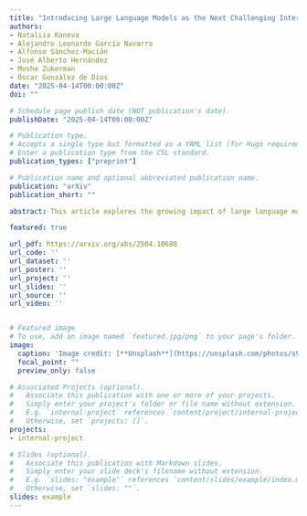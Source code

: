 ```yaml
---
title: "Introducing Large Language Models as the Next Challenging Internet Traffic Source"
authors:
- Nataliia Koneva
- Alejandro Leonardo García Navarro
- Alfonso Sánchez-Macián
- José Alberto Hernández
- Moshe Zukerman
- Óscar González de Dios
date: "2025-04-14T00:00:00Z"
doi: ""

# Schedule page publish date (NOT publication's date).
publishDate: "2025-04-14T00:00:00Z"

# Publication type.
# Accepts a single type but formatted as a YAML list (for Hugo requirements).
# Enter a publication type from the CSL standard.
publication_types: ["preprint"]

# Publication name and optional abbreviated publication name.
publication: "arXiv"
publication_short: ""

abstract: This article explores the growing impact of large language models (LLMs) and Generative AI (GenAI) tools on Internet traffic, focusing on their role as a new and significant source of network load. As these AI tools continue to gain importance in applications ranging from virtual assistants to content generation, the volume of traffic they generate is expected to increase massively. These models use the Internet as the global infrastructure for delivering multimedia messages (text, voice, images, video, etc.) to users, by interconnecting users and devices with AI agents typically deployed in the cloud. We believe this represents a new paradigm that will lead to a considerable increase in network traffic, and network operators must be prepared to address the resulting demands. To support this claim, we provide a proof-of-concept and source code for measuring traffic in remote user-agent interactions, estimating the traffic generated per prompt for some of the most popular open-source LLMs in 2025. The average size of each prompt query and response is 7,593 bytes, with a standard deviation of 369 bytes. These numbers are comparable with email and web browsing traffic. However, we envision AI as the next "killer application" that will saturate networks with traffic, such as Peer-to-Peer traffic and Video-on-demand dominated in previous decades.

featured: true

url_pdf: https://arxiv.org/abs/2504.10688
url_code: ''
url_dataset: ''
url_poster: ''
url_project: ''
url_slides: ''
url_source: ''
url_video: ''


# Featured image
# To use, add an image named `featured.jpg/png` to your page's folder. 
image:
  caption: 'Image credit: [**Unsplash**](https://unsplash.com/photos/s9CC2SKySJM)'
  focal_point: ""
  preview_only: false

# Associated Projects (optional).
#   Associate this publication with one or more of your projects.
#   Simply enter your project's folder or file name without extension.
#   E.g. `internal-project` references `content/project/internal-project/index.md`.
#   Otherwise, set `projects: []`.
projects:
- internal-project

# Slides (optional).
#   Associate this publication with Markdown slides.
#   Simply enter your slide deck's filename without extension.
#   E.g. `slides: "example"` references `content/slides/example/index.md`.
#   Otherwise, set `slides: ""`.
slides: example
---
```


<!-- This work is driven by the results in my [previous paper](/publication/conference-paper/) on LLMs.

{{% callout note %}}
Create your slides in Markdown - click the *Slides* button to check out the example.
{{% /callout %}}

Add the publication's **full text** or **supplementary notes** here. You can use rich formatting such as including [code, math, and images](https://docs.hugoblox.com/content/writing-markdown-latex/). -->
